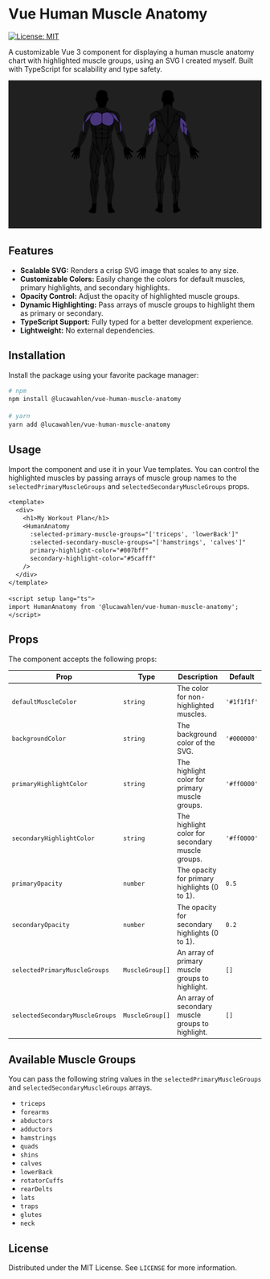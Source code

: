 # Vue Human Muscle Anatomy

[![License: MIT](https://img.shields.io/badge/License-MIT-yellow.svg)](https://opensource.org/licenses/MIT)

A customizable Vue 3 component for displaying a human muscle anatomy chart with highlighted muscle groups, using an SVG I created myself. Built with TypeScript for scalability and type safety.

![Screenshot of the muscle anatomy component](https://raw.githubusercontent.com/LucaWahlen/vue-human-muscle-anatomy/refs/heads/main/screenshot.png)

## Features

*   **Scalable SVG:** Renders a crisp SVG image that scales to any size.
*   **Customizable Colors:** Easily change the colors for default muscles, primary highlights, and secondary highlights.
*   **Opacity Control:** Adjust the opacity of highlighted muscle groups.
*   **Dynamic Highlighting:** Pass arrays of muscle groups to highlight them as primary or secondary.
*   **TypeScript Support:** Fully typed for a better development experience.
*   **Lightweight:** No external dependencies.

## Installation

Install the package using your favorite package manager:

```bash
# npm
npm install @lucawahlen/vue-human-muscle-anatomy

# yarn
yarn add @lucawahlen/vue-human-muscle-anatomy
```

## Usage

Import the component and use it in your Vue templates. You can control the highlighted muscles by passing arrays of muscle group names to the `selectedPrimaryMuscleGroups` and `selectedSecondaryMuscleGroups` props.

```vue
<template>
  <div>
    <h1>My Workout Plan</h1>
    <HumanAnatomy
      :selected-primary-muscle-groups="['triceps', 'lowerBack']"
      :selected-secondary-muscle-groups="['hamstrings', 'calves']"
      primary-highlight-color="#007bff"
      secondary-highlight-color="#5cafff"
    />
  </div>
</template>

<script setup lang="ts">
import HumanAnatomy from '@lucawahlen/vue-human-muscle-anatomy';
</script>
```

## Props

The component accepts the following props:

| Prop                          | Type             | Description                                                | Default         |
| ----------------------------- | ---------------- | ---------------------------------------------------------- | --------------- |
| `defaultMuscleColor`          | `string`         | The color for non-highlighted muscles.                     | `'#1f1f1f'`     |
| `backgroundColor`             | `string`         | The background color of the SVG.                           | `'#000000'`     |
| `primaryHighlightColor`       | `string`         | The highlight color for primary muscle groups.             | `'#ff0000'`     |
| `secondaryHighlightColor`     | `string`         | The highlight color for secondary muscle groups.           | `'#ff0000'`     |
| `primaryOpacity`              | `number`         | The opacity for primary highlights (0 to 1).               | `0.5`           |
| `secondaryOpacity`            | `number`         | The opacity for secondary highlights (0 to 1).             | `0.2`           |
| `selectedPrimaryMuscleGroups` | `MuscleGroup[]`  | An array of primary muscle groups to highlight.            | `[]`            |
| `selectedSecondaryMuscleGroups`| `MuscleGroup[]` | An array of secondary muscle groups to highlight.          | `[]`            |

## Available Muscle Groups

You can pass the following string values in the `selectedPrimaryMuscleGroups` and `selectedSecondaryMuscleGroups` arrays.

*   `triceps`
*   `forearms`
*   `abductors`
*   `adductors`
*   `hamstrings`
*   `quads`
*   `shins`
*   `calves`
*   `lowerBack`
*   `rotatorCuffs`
*   `rearDelts`
*   `lats`
*   `traps`
*   `glutes`
*   `neck`

## License

Distributed under the MIT License. See `LICENSE` for more information.
